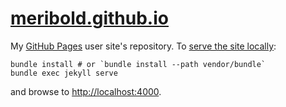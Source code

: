 # [meribold.github.io][1]

My [GitHub Pages][2] user site's repository.  To [serve the site locally][3]:

    bundle install # or `bundle install --path vendor/bundle`
    bundle exec jekyll serve

and browse to <http://localhost:4000>.

[1]: https://meribold.github.io
[2]: https://pages.github.com
[3]: https://help.github.com/articles/setting-up-your-github-pages-site-locally-with-jekyll/#step-4-build-your-local-jekyll-site

<!-- vim: set tw=90 sts=-1 sw=4 et spell: -->
